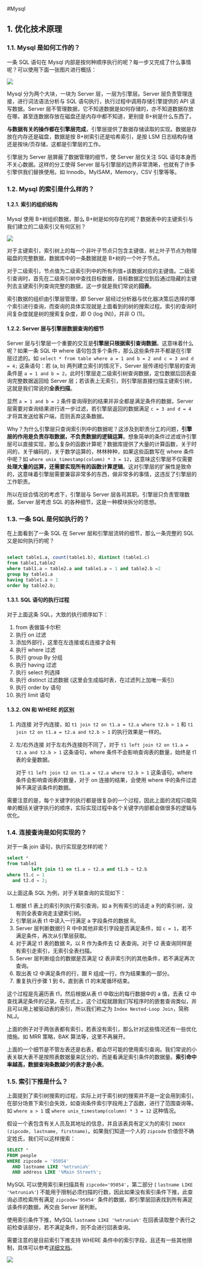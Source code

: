 #Mysql


## 1. 优化技术原理

### 1.1. Mysql 是如何工作的？

一条 SQL 语句在 Mysql 内部是按何种顺序执行的呢？每一步又完成了什么事情呢？可以使用下面一张图片进行概括：

![](https://r2.129870.xyz/img/20220508232841.png)

Mysql 分为两个大块，一块为 Server 层，一层为引擎层。Server 层负责管理连接，进行词法语法分析与 SQL 语句执行，执行过程中调用存储引擎提供的 API 读写数据。Server 层不管理数据，它不知道数据是如何存储的，亦不知道数据存放在哪，甚至连数据存放在磁盘还是内存中都不知道，更别提 B+树是什么东西了。

**与数据有关的操作都在引擎层完成**，引擎层提供了数据存储读取的实现。数据是存放在内存还是磁盘，数据是按 B+树索引还是哈希索引，是按 LSM 日志结构存储还是按块/页存储，这都是引擎层的工作。

引擎层为 Server 层屏蔽了数据管理的细节，使 Server 层仅关注 SQL 语句本身而不关心数据。这样的分工使得 Server 层与引擎层的边界非常清晰，也就有了许多引擎供我们替换使用。如 Innodb，MyISAM，Memory，CSV 引擎等等。

### 1.2. Mysql 的索引是什么样的？

#### 1.2.1. 索引的组织结构

Mysql 使用 B+树组织数据，那么 B+树是如何存在的呢？数据表中的主键索引与我们建立的二级索引又有何区别？

![](https://r2.129870.xyz/img/20220810160805.svg)

对于主键索引，索引树上的每一个非叶子节点只包含主键值，树上叶子节点为物理磁盘的完整数据，数据库中的一条数据就是 B+树的一个叶子节点。

对于二级索引，节点值为二级索引列中的所有列值+该数据对应的主键值。二级索引查询时，首先在二级索引树中查找目标数据，目标数据定位到后通过隐藏的主键列去主键索引列查询完整的数据，这一步就是我们常说的**回表**。

索引数据的组织由引擎层管理，即 Server 层经过分析器与优化器决策后选择的哪个索引进行查询，而查询的具体实现就是上面看到的树的搜索过程。索引的查询时间复杂度就是树的搜索复杂度，即 O (log (N))，并非 O (1)。

#### 1.2.2. Server 层与引擎层数据查询的细节

Server 层与引擎层一个重要的交互是**引擎层只根据索引查询数据**。这意味着什么呢？如果一条 SQL 中 where 语句包含多个条件，那么这些条件并不都是在引擎层过滤的。如 `select * from table where a = 1 and b = 2 and c = 3 and d = 4;` 这条语句：若 (a, b) 两列建立索引的情况下，Server 层传递给引擎层的查询条件是 `a = 1 and b = 2`，此时引擎层走二级索引树查询数据，定位数据后回表查询完整数据返回给 Server 层；若该表上无索引，则引擎层直接扫描主键索引树，这就是我们常说的**全表扫描**。

显然 `a = 1 and b = 2` 条件查询得到的结果并非全都是满足条件的数据，Server 层需要对查询结果进行进一步过滤，若引擎层返回的数据满足 `c = 3 and d = 4` 才将其发送给客户端，否则丢弃这条数据。

Why？为什么引擎层只查询索引列中的数据呢？这涉及到职责分工的问题，**引擎层的作用是负责存取数据，不负责数据的逻辑运算**。想象简单的条件过滤或许引擎层可以直接实现，那么复杂的函数计算呢？数据库提供了大量的计算函数，关于时间的，关于编码的，关于数学运算的，林林种种，如果这些函数写在 where 条件中呢？如 `where unix_timestamp(column) * 3 = 12`，这意味这引擎层不仅需要**处理大量的运算，还需要实现所有的函数计算逻辑**。这对引擎层的扩展性是致命的，这意味着引擎层需要兼容非常多的东西，做非常多的事情，这违反了引擎层的工作职责。

所以在综合情况的考虑下，引擎层与 Server 层各司其职。引擎层只负责管理数据，Server 层考虑 SQL 的各种细节，这是一种模块拆分的思想。

### 1.3. 一条 SQL 是何如执行的？

在上面看到了一条 SQL 在 Server 层和引擎层流转的细节，那么一条完整的 SQL 又是如何执行的呢？

```sql

select table1.a, count(table1.b), distinct (table1.c)  
from table1,table2  
where tabl1.a = table2.a and table1.a = 1 and table2.b =2  
group by table1.a  
having table1.a > 1  
order by table2.b;

```

#### 1.3.1. SQL 语句的执行过程

对于上面这条 SQL，大致的执行顺序如下：
1. from 表做笛卡尔积
2. 执行 on 过滤
3. 添加外部行，这里在左连接或右连接才会有
4. 执行 where 过滤
5. 执行 group By 分组
6. 执行 having 过滤
7. 执行 select 列选择
8. 执行 distinct 过滤数据 (这里会生成临时表，在过滤列上加唯一索引)
9. 执行 order by 语句
10. 执行 limit 语句

#### 1.3.2. ON 和 WHERE 的区别

1. 内连接
	对于内连接，如 `t1 join t2 on t1.a = t2.a where t2.b > 1` 和 `t1 join t2 on t1.a = t2.a and t2.b > 1` 的执行效果是一样的。
1. 左/右外连接
	对于左右外连接则不同了，对于 `t1 left join t2 on t1.a = t2.a and t2.b > 1` 这条语句，where 条件不会影响查询表的数量，始终是 t1 表的全量数据。

	对于 `t1 left join t2 on t1.a = t2.a where t2.b > 1` 这条语句，where 条件会影响查询表的数量，对于 on 连接的结果，会使用 where 中的条件过滤掉不满足该条件的数据。

需要注意的是，每个关键字的执行都是很复杂的一个过程，因此上面的流程只能简单的概括关键字执行的顺序，实际实现过程中各个关键字内部都会做很多的逻辑与优化。

### 1.4. 连接查询是如何实现的？

对于一条 join 语句，执行实现是怎样的呢？

```sql
select *  
from table1  
         left join t1 on t1.a = t2.a and t1.b = t2.b  
where t1.c = 1  
  and t2.d = 2;
```

以上面这条 SQL 为例，对于关联查询的实现如下：
1. 根据 t1 表上的索引列执行索引查询，如 a 列有索引的话走 a 列的索引树，没有则全表查询走主键索引树。
1. 引擎层从表 t1 中读入一行满足 a 字段条件的数据 R。
2. Server 层判断数据行 R 中中其他非索引字段是否满足条件，如 `c = 1`，若不满足条件，再次从引擎层获取。
4. 对于满足 t1 表的数据 R，以 R 作为条件去 t2 表查询。对于 t2 表查询同样是有索引走索引，无索引全表扫描。
5. Server 层判断组合的数据是否满足 t2 表非索引列的其他条件，若不满足再次查询。
3. 取出表 t2 中满足条件的行，跟 R 组成一行，作为结果集的一部分。
4. 重复执行步骤 1 到 6，直到表 t1 的末尾循环结束。

这个过程是先遍历表 t1，然后根据从表 t1 中取出的每行数据中的 a 值，去表 t2 中查找满足条件的记录。在形式上，这个过程就跟我们写程序时的嵌套查询类似，并且可以用上被驱动表的索引，所以我们称之为 `Index Nested-Loop Join`，简称 NLJ。

上面的例子对于两张表都有索引，若表没有索引，那么针对这些情况还有一些优化措施。如 MRR 策略，BAK 算法等，这里不再展开。

上面的一个细节是不管左表还是右表，都会尽可能的使用索引查询。我们常说的小表关联大表不是按照表数据量来区分的，而是看满足索引条件的数据量。**索引命中率越高，数据查询条数越少的表才是小表**。

### 1.5. 索引下推是什么？

上面提到了索引树搜索的过程，实际上对于索引树的搜索并不是一定会用到索引，在部分场景下索引会失效，如查询条件索引字段用上了函数，进行了范围查询等。如 `where a > 1` 或 `where unix_timestamp(column) * 3 = 12` 这种情况。

假设一个表包含有关人员及其地址的信息，并且该表具有定义为的索引 `INDEX (zipcode, lastname, firstname)`。如果我们知道一个人的 `zipcode` 价值但不确定姓氏，我们可以这样搜索：

```sql
SELECT *  
FROM people  
WHERE zipcode = '95054'  
  AND lastname LIKE '%etrunia%'  
  AND address LIKE '%Main Street%';
```

MySQL 可以使用索引来扫描具有 `zipcode='95054'`，第二部分 ( `lastname LIKE '%etrunia%'`) 不能用于限制必须扫描的行数，因此如果没有索引条件下推，此查询必须检索所有满足 `zipcode='95054'` 条件的数据，即引擎层回表找到所有满足该条件的数据，再交由 Server 层判断。

使用索引条件下推，MySQL `lastname LIKE '%etrunia%'` 在回表读取整个表行之前检查该部分，若不满足条件，则不会进行回表查询。

需要注意的是目前索引下推支持 WHERE 条件中的索引字段，且还有一些其他限制，具体可以参考[详细文档](https://dev.mysql.com/doc/refman/5.7/en/index-condition-pushdown-optimization.html)。

![](https://r2.129870.xyz/img/20220810170853.png)